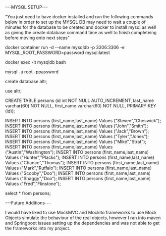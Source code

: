 ---MYSQL SETUP---

"You just need to have docker installed and run the following commands below in order to set up the MYSQL DB
may need to wait a couple of minutes for the database to be created and docker to install mysql 
as well as giving the create database command time as well to finish completeing before moving onto next steps"



docker container run -d --name mysqldb -p 3306:3306 -e MYSQL_ROOT_PASSWORD=password mysql:latest

docker exec -it mysqldb bash

mysql -u root -ppassword

create database altr;

use altr;

CREATE TABLE persons (id int NOT NULL AUTO_INCREMENT, last_name varchar(60) NOT NULL, first_name varchar(60) NOT NULL, PRIMARY KEY (id));

INSERT INTO persons (first_name,last_name) Values ("Steven","Cheswick");
INSERT INTO persons (first_name,last_name) Values ("John","Smith");
INSERT INTO persons (first_name,last_name) Values ("Jack","Brown");
INSERT INTO persons (first_name,last_name) Values ("Tyler","Jones");
INSERT INTO persons (first_name,last_name) Values ("Mike","Strat");
INSERT INTO persons (first_name,last_name) Values ("Austin","Washington");
INSERT INTO persons (first_name,last_name) Values ("Hunter","Placks");
INSERT INTO persons (first_name,last_name) Values ("Chance","Thomas");
INSERT INTO persons (first_name,last_name) Values ("Mark","Ruffalo");
INSERT INTO persons (first_name,last_name) Values ("Scooby","Doo");
INSERT INTO persons (first_name,last_name) Values ("Shaggy","Doo");
INSERT INTO persons (first_name,last_name) Values ("Fred","Flinstone");

select * from persons;

---Future Additions---

I would have liked to use MockMVC and Mockito frameworks to use Mock Objects simulate the behaviour of the real objects,
however I ran into maven and Springboot issues setting up the dependencies and was not able to get the frameworks
into my project.
